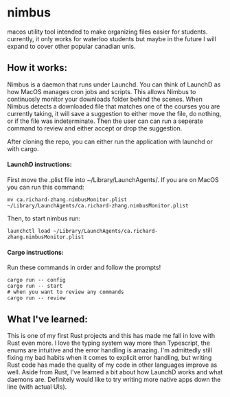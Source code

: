 # nimbus
macos utility tool intended to make organizing files easier for students.
currently, it only works for waterloo students but maybe in the future I will expand to cover other popular canadian unis.

## How it works:
Nimbus is a daemon that runs under Launchd. You can think of LaunchD as how MacOS manages cron jobs and scripts. This allows Nimbus to continuosly monitor your downloads folder behind the scenes. When Nimbus detects a downloaded file that matches one of the courses you are currently taking, it will save a suggestion to either move the file, do nothing, or if the file was indeterminate. Then the user can can run a seperate command to review and either accept or drop the suggestion. 


After cloning the repo, you can either run the application with launchd or with cargo.
#### LaunchD instructions:
First move the .plist file into ~/Library/LaunchAgents/. If you are on MacOS you can run this command:
```
mv ca.richard-zhang.nimbusMonitor.plist ~/Library/LaunchAgents/ca.richard-zhang.nimbusMonitor.plist
```
Then, to start nimbus run:
```
launchctl load ~/Library/LaunchAgents/ca.richard-zhang.nimbusMonitor.plist
```


#### Cargo instructions:
Run these commands in order and follow the prompts!
```
cargo run -- config
cargo run -- start
# when you want to review any commands
cargo run -- review
```

## What I've learned:
This is one of my first Rust projects and this has made me fall in love with Rust even more. I love the typing system way more than Typescript, the enums are intuitive and the error handling is amazing. I'm admittedly still fixing my bad habits when it comes to explicit error handling, but writing Rust code has made the quality of my code in other languages improve as well. Aside from Rust, I've learned a bit about how LaunchD works and what daemons are. Definitely would like to try writing more native apps down the line (with actual UIs).  
